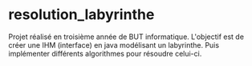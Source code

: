 # resolution_labyrinthe
Projet réalisé en troisième année de BUT informatique. L'objectif est de créer une IHM (interface) en java modélisant un labyrinthe. Puis implémenter différents algorithmes pour résoudre celui-ci.  
